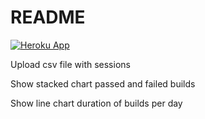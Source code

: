# README

[![Heroku App](https://floating-brushlands-31828.herokuapp.com/)](https://floating-brushlands-31828.herokuapp.com/)


<p>Upload csv file with sessions</p>

<p>Show stacked chart passed and failed builds</p>

<p>Show line chart duration of builds per day</p>
